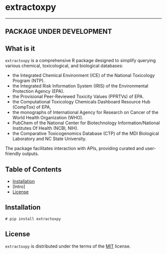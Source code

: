 # extractoxpy

 <!--- [![PyPI - Version](https://img.shields.io/pypi/v/extractoxpy.svg)](https://pypi.org/project/extractoxpy) --->
 <!---[![PyPI - Python Version](https://img.shields.io/pypi/pyversions/extractoxpy.svg)](https://pypi.org/project/extractoxpy) --->

-----

## PACKAGE UNDER DEVELOPMENT

## What is it

`extractoxpy` is a comprehensive R package designed to simplify querying various 
chemical, toxicological, and biological databases:

* the Integrated Chemical Environment (ICE) of the National Toxicology Program (NTP).
* the Integrated Risk Information System (IRIS) of the Environmental Protection 
  Agency (EPA).
* the Provisional Peer-Reviewed Toxicity Values (PPRTVs) of EPA.
* the Computational Toxicology Chemicals Dashboard Resource Hub (CompTox) of EPA,
* the monographs of International Agency for Research on Cancer of the World 
  Health Organization (WHO).
* PubChem of the National Center for Biotechnology Information/National Institutes
  Of Health (NCBI, NIH).
* the Comparative Toxicogenomics Database (CTP) of the  MDI Biological Laboratory 
  and NC State University.

The package facilitates interaction with APIs, providing curated and user-friendly 
outputs.

## Table of Contents

- [Installation](#installation)
- [Intro]
- [License](#license)

## Installation

```console
# pip install extractoxpy
```

## License

`extractoxpy` is distributed under the terms of the [MIT](https://spdx.org/licenses/MIT.html) license.

